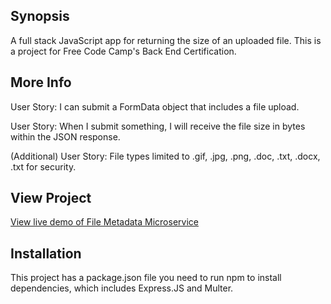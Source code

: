 ## Synopsis

 A full stack JavaScript app for returning the size of an uploaded file.  This is a project for Free Code Camp's Back End Certification.

## More Info

User Story:  I can submit a FormData object that includes a file upload.

User Story: When I submit something, I will receive the file size in bytes within the JSON response.

(Additional) User Story: File types limited to .gif, .jpg, .png, .doc, .txt, .docx, .txt for security.

## View Project
[View live demo of File Metadata Microservice](https://polar-depths-72539.herokuapp.com/)


## Installation

This project has a package.json file you need to run npm to install dependencies, which includes Express.JS and Multer.

